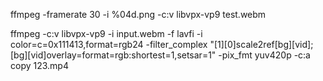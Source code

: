ffmpeg -framerate 30 -i %04d.png -c:v libvpx-vp9 test.webm

ffmpeg -c:v libvpx-vp9 -i input.webm -f lavfi -i color=c=0x111413,format=rgb24 -filter_complex "[1][0]scale2ref[bg][vid];[bg][vid]overlay=format=rgb:shortest=1,setsar=1" -pix_fmt yuv420p -c:a copy 123.mp4